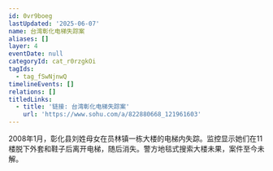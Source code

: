 ```yaml
---
id: 0vr9boeg
lastUpdated: '2025-06-07'
name: 台湾彰化电梯失踪案
aliases: []
layer: 4
eventDate: null
categoryId: cat_r0rzgkOi
tagIds:
  - tag_fSwNjnwQ
timelineEvents: []
relations: []
titledLinks:
  - title: '链接: 台湾彰化电梯失踪案'
    url: 'https://www.sohu.com/a/822880668_121961603'
---
```

2008年1月，彰化县刘姓母女在员林镇一栋大楼的电梯内失踪。监控显示她们在11楼脱下外套和鞋子后离开电梯，随后消失。警方地毯式搜索大楼未果，案件至今未解。
